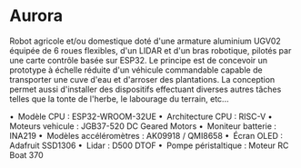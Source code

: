 # Aurora
Robot agricole et/ou domestique doté d'une armature aluminium UGV02 équipée de 6 roues flexibles, d'un LIDAR et d'un bras robotique, pilotés par une carte contrôle basée sur ESP32. Le principe est de concevoir un prototype à échelle réduite d'un véhicule commandable capable de transporter une cuve d'eau et d'arroser des plantations. La conception permet aussi d'installer des dispositifs effectuant diverses autres tâches telles que la tonte de l'herbe, le labourage du terrain, etc...

• Modèle CPU : ESP32-WROOM-32UE
• Architecture CPU : RISC-V
• Moteurs vehicule : JGB37-520 DC Geared Motors
• Moniteur batterie : INA219
• Modèles accéléromètres : AK09918 / QMI8658
• Écran OLED : Adafruit SSD1306
• Lidar : D500 DTOF
• Pompe péristaltique : Moteur RC Boat 370
